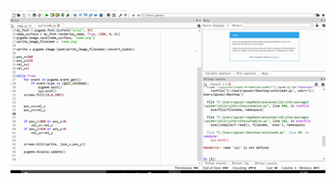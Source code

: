 ![](https://github.com/LEIMIN123/computational_physics_N2015301020179/blob/master/MOVING%20NAME.gif)
